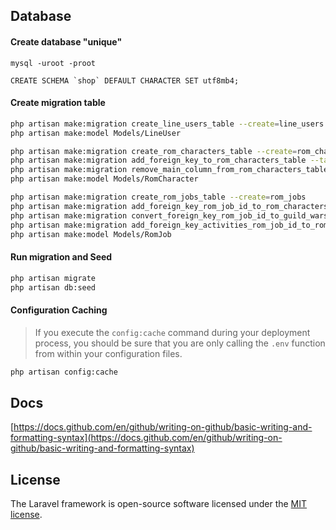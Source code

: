 ## Database

#### Create database "unique"
```mysql
mysql -uroot -proot

CREATE SCHEMA `shop` DEFAULT CHARACTER SET utf8mb4;
```

#### Create migration table
```bash
php artisan make:migration create_line_users_table --create=line_users
php artisan make:model Models/LineUser

php artisan make:migration create_rom_characters_table --create=rom_characters
php artisan make:migration add_foreign_key_to_rom_characters_table --table=rom_characters
php artisan make:migration remove_main_column_from_rom_characters_table --table=rom_characters
php artisan make:model Models/RomCharacter

php artisan make:migration create_rom_jobs_table --create=rom_jobs
php artisan make:migration add_foreign_key_rom_job_id_to_rom_characters_table --table=rom_characters
php artisan make:migration convert_foreign_key_rom_job_id_to_guild_wars_rom_job_id_on_rom_characters_table --table=rom_characters
php artisan make:migration add_foreign_key_activities_rom_job_id_to_rom_characters_table --table=rom_characters
php artisan make:model Models/RomJob
```

#### Run migration and Seed
```bash
php artisan migrate
php artisan db:seed
```

#### Configuration Caching
> If you execute the `config:cache` command during your deployment process, you should be sure that you are only calling the `.env` function from within your configuration files.
```bash
php artisan config:cache
```

## Docs
[https://docs.github.com/en/github/writing-on-github/basic-writing-and-formatting-syntax](https://docs.github.com/en/github/writing-on-github/basic-writing-and-formatting-syntax)

## License

The Laravel framework is open-source software licensed under the [MIT license](https://opensource.org/licenses/MIT).
